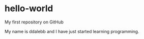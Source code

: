 # hello-world
My first repository on GitHub

My name is ddalebb and I have just started learning programming. 
